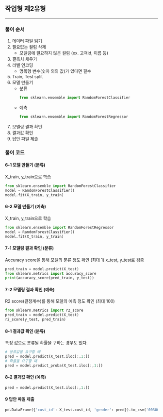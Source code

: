 ## 작업형 제2유형

---

### 풀이 순서
1. 데이터 파일 읽기
2. 필요없는 컬럼 삭제
    - 모델링에 필요하지 않은 컬럼 (ex. 고객id, 이름 등)
3. 결측치 채우기 
4. 라벨 인코딩
    - 명목형 변수(숫자 외의 값)가 있다면 필수
5. Train, Test split 
6. 모델 만들기
    - 분류
        ```py
        from sklearn.ensemble import RandomForestClassifier
        ```
    - 예측
        ```py
        from sklearn.ensemble import RandomForestRegressor
        ```
7. 모델링 결과 확인
8. 결과값 확인
9. 답안 파일 제출

### 풀이 코드

#### 6-1 모델 만들기 (분류)
X_train, y_train으로 학습
```py
from sklearn.ensemble import RandomForestClassifier
model = RandomForestClassifier()
model.fit(X_train, y_train)
```
#### 6-2 모델 만들기 (예측)
X_train, y_train으로 학습
```py
from sklearn.ensemble import RandomForestRegressor
model = RandomForestClassifier()
model.fit(X_train, y_train)
```

#### 7-1 모델링 결과 확인 (분류)
Accuracy score을 통해 모델의 분류 정도 확인 (최대 1)
x_test, y_test로 검증
```py
pred_train = model.predict(X_test)
from sklearn.metrics import accuracy_score
print(accuracy_score(pred_train, y_test))
```

#### 7-2 모델링 결과 확인 (예측)
R2 score(결정계수)를 통해 모델의 예측 정도 확인 (최대 100)
```py
from sklearn.metrics import r2_score
pred_train = model.predict(X_test)
r2_score(y_test, pred_train)
```

#### 8-1 결과값 확인 (분류)
특정 값으로 분류될 확률을 구하는 경우도 있다.
```py
# 분류값을 요구할 때
pred = model.predict(X_test.iloc[:,1:])
# 확률을 요구할 때
pred = model.predict_proba(X_test.iloc[:,1:])
```

#### 8-2 결과값 확인 (예측)

```py
pred = model.predict(X_test.iloc[:,1:])
```

#### 9 답안 파일 제출

```py
pd.DataFrame({'cust_id': X_test.cust_id, 'gender': pred}).to_csv('003000000.csv', index=False)

```